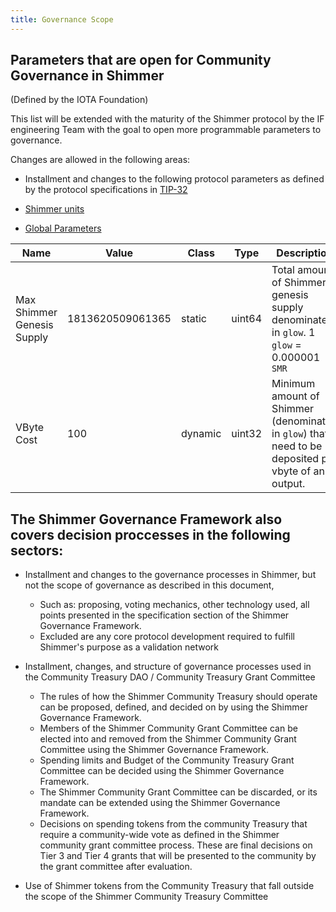 ```yaml
---
title: Governance Scope
---
```


## Parameters that are open for Community Governance in Shimmer

(Defined by the IOTA Foundation)

This list will be extended with the maturity of the Shimmer protocol by the IF engineering Team with the goal to open more programmable parameters to governance.

Changes are allowed in the following areas:

- Installment and changes to the following protocol parameters as defined by the protocol specifications in [TIP-32](https://github.com/iotaledger/tips/blob/main/tips/TIP-0032/tip-0032.md#detailed-design)

- [Shimmer units](https://github.com/iotaledger/tips/blob/main/tips/TIP-0032/tip-0032.md#shimmer-units)

- [Global Parameters](https://github.com/iotaledger/tips/blob/main/tips/TIP-0032/tip-0032.md#global-parameters)

| Name                       | Value            | Class   | Type   | Description                                                                                         |
| -------------------------- | ---------------- | ------- | ------ | --------------------------------------------------------------------------------------------------- |
| Max Shimmer Genesis Supply | 1813620509061365 | static  | uint64 | Total amount of Shimmer genesis supply denominated in `glow`. 1 `glow` = 0.000001 `SMR`             |
| VByte Cost                 | 100              | dynamic | uint32 | Minimum amount of Shimmer (denominated in `glow`) that need to be deposited per vbyte of an output. |

## The Shimmer Governance Framework also covers decision proccesses in the following sectors:

- Installment and changes to the governance processes in Shimmer, but not the scope of governance as described in this document,

  - Such as: proposing, voting mechanics, other technology used, all points presented in the specification section of the Shimmer Governance Framework.
  - Excluded are any core protocol development required to fulfill Shimmer's purpose as a validation network

- Installment, changes, and structure of governance processes used in the Community Treasury DAO / Community Treasury Grant Committee

  - The rules of how the Shimmer Community Treasury should operate can be proposed, defined, and decided on by using the Shimmer Governance Framework.
  - Members of the Shimmer Community Grant Committee can be elected into and removed from the Shimmer Community Grant Committee using the Shimmer Governance Framework.
  - Spending limits and Budget of the Community Treasury Grant Committee can be decided using the Shimmer Governance Framework.
  - The Shimmer Community Grant Committee can be discarded, or its mandate can be extended using the Shimmer Governance Framework.
  - Decisions on spending tokens from the community Treasury that require a community-wide vote as defined in the Shimmer community grant committee process. These are final decisions on Tier 3 and Tier 4 grants that will be presented to the community by the grant committee after evaluation.

- Use of Shimmer tokens from the Community Treasury that fall outside the scope of the Shimmer Community Treasury Committee
